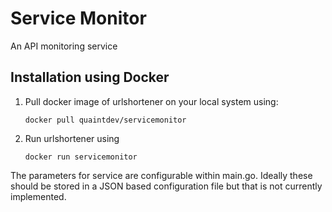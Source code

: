 # Service Monitor

An API monitoring service

## Installation using Docker
1. Pull docker image of urlshortener on your local system using: 

    `docker pull quaintdev/servicemonitor`

2. Run urlshortener using

    `docker run servicemonitor`


The parameters for service are configurable within main.go. Ideally these should be stored in a JSON based configuration file but that is not currently implemented.
